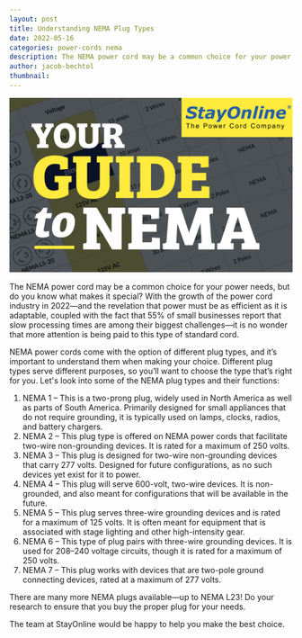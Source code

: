 ```yaml
---
layout: post
title: Understanding NEMA Plug Types
date: 2022-05-16
categories: power-cords nema
description: The NEMA power cord may be a common choice for your power needs, but do you know what makes it special? With the growth of the power cord industry in 2022-and the revelation that power must be as efficient as it is adaptable, coupled with the fact that 55% of small businesses report that slow processing times are among their biggest challenges-it is no wonder that more attention is being paid to this type of standard cord.
author: jacob-bechtol
thumbnail:
---
```

![NEMA Guide](/assets/images/posts/SOL_Guide_to_NEMA.jpg)

The NEMA power cord may be a common choice for your power needs, but do you know what makes it special? With the growth of the power cord industry in 2022—and the revelation that power must be as efficient as it is adaptable, coupled with the fact that 55% of small businesses report that slow processing times are among their biggest challenges—it is no wonder that more attention is being paid to this type of standard cord.

NEMA power cords come with the option of different plug types, and it’s important to understand them when making your choice. Different plug types serve different purposes, so you’ll want to choose the type that’s right for you. Let's look into some of the NEMA plug types and their functions:

1. NEMA 1 – This is a two-prong plug, widely used in North America as well as parts of South America. Primarily designed for small appliances that do not require grounding, it is typically used on lamps, clocks, radios, and battery chargers.
2. NEMA 2 – This plug type is offered on NEMA power cords that facilitate two-wire non-grounding devices. It is rated for a maximum of 250 volts.
3. NEMA 3 – This plug is designed for two-wire non-grounding devices that carry 277 volts. Designed for future configurations, as no such devices yet exist for it to power.
4. NEMA 4 – This plug will serve 600-volt, two-wire devices. It is non-grounded, and also meant for configurations that will be available in the future.
5. NEMA 5 – This plug serves three-wire grounding devices and is rated for a maximum of 125 volts. It is often meant for equipment that is associated with stage lighting and other high-intensity gear.
6. NEMA 6 – This type of plug pairs with three-wire grounding devices. It is used for 208–240 voltage circuits, though it is rated for a maximum of 250 volts.
7. NEMA 7 – This plug works with devices that are two-pole ground connecting devices, rated at a maximum of 277 volts.

There are many more NEMA plugs available—up to NEMA L23! Do your research to ensure that you buy the proper plug for your needs.

The team at StayOnline would be happy to help you make the best choice.